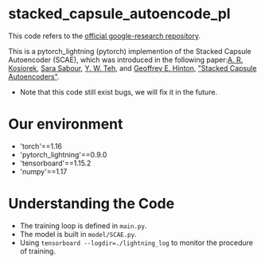 # stacked_capsule_autoencode_pl
This code refers to the [official google-research repository](https://github.com/google-research/google-research/tree/master/stacked_capsule_autoencoders).

This is a pytorch_lightning (pytorch) implemention of the Stacked Capsule Autoencoder (SCAE), which was introduced in the following paper:[A. R. Kosiorek](http://akosiorek.github.io/), [Sara Sabour](https://ca.linkedin.com/in/sara-sabour-63019132), [Y. W. Teh](https://www.stats.ox.ac.uk/~teh/), and [Geoffrey E. Hinton](https://vectorinstitute.ai/team/geoffrey-hinton/), ["Stacked Capsule Autoencoders"](https://arxiv.org/abs/1906.06818).

* Note that this code still exist bugs, we will fix it in the future. 


# Our environment
 * 'torch'==1.16
 * 'pytorch_lightning'==0.9.0
 * 'tensorboard'==1.15.2
 * 'numpy'==1.17

# Understanding the Code
  * The training loop is defined in `main.py`.
  * The model is built in `model/SCAE.py`.
  * Using `tensorboard --logdir=./lightning_log` to monitor the procedure of training.
